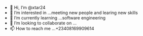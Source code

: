 - 👋 Hi, I’m @xtar24
- 👀 I’m interested in ...meeting new people and learing new skills
- 🌱 I’m currently learning ...software engineering
- 💞️ I’m looking to collaborate on ...
- 📫 How to reach me ...+23408169909614

<!---
xtar24/xtar24 is a ✨ special ✨ repository because its `README.md` (this file) appears on your GitHub profile.
You can click the Preview link to take a look at your changes.
--->
